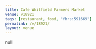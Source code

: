 ```yaml
---
title: Cafe Whitfield Farmers Market
venue: v18921
tags: [restaurant, food, "fhrs:591669"]
permalink: /v/18921/
layout: venue
---
```

null